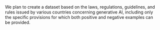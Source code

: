 We plan to create a dataset based on the laws, regulations, guidelines, and rules issued by various countries concerning generative AI, including only the specific provisions for which both positive and negative examples can be provided.
